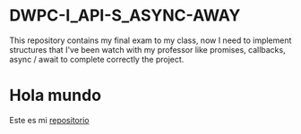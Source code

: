 # DWPC-I_API-S_ASYNC-AWAY
This repository contains my final exam to my class, now I need to implement structures that I've been watch with my professor like promises, callbacks, async / await to complete correctly the project.

# Hola mundo
Este es mi [repositorio](https://github.com/JoshBarajas21/DWPC-I_API-S_ASYNC-AWAY/blob/main/README.md)